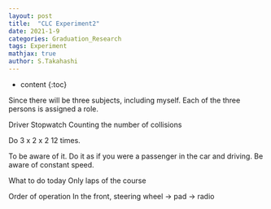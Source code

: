 ```yaml
---
layout: post
title:  "CLC Experiment2"
date: 2021-1-9
categories: Graduation_Research
tags: Experiment
mathjax: true
author: S.Takahashi
---
```


* content
{:toc}


Since there will be three subjects, including myself.
Each of the three persons is assigned a role.

Driver
Stopwatch
Counting the number of collisions

Do 3 x 2 x 2 12 times.

To be aware of it.
Do it as if you were a passenger in the car and driving.
Be aware of constant speed.

What to do today
Only laps of the course

Order of operation
In the front, steering wheel → pad → radio